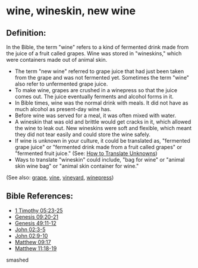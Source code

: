 # wine, wineskin, new wine #

## Definition: ##

In the Bible, the term "wine" refers to a kind of fermented drink made from the juice of a fruit called grapes. Wine was stored in "wineskins," which were containers made out of animal skin.

 * The term "new wine" referred to grape juice that had just been taken from the grape and was not fermented yet. Sometimes the term "wine" also refer to unfermented grape juice.
 * To make wine, grapes are crushed in a winepress so that the juice comes out. The juice eventually ferments and alcohol forms in it.
 * In Bible times, wine was the normal drink with meals. It did not have as much alcohol as present-day wine has.
 * Before wine was served for a meal, it was often mixed with water.
 * A wineskin that was old and brittle would get cracks in it, which allowed the wine to leak out. New wineskins were soft and flexible, which meant they did not tear easily and could store the wine safely.
 * If wine is unknown in your culture, it could be translated as, "fermented grape juice" or "fermented drink made from a fruit called grapes" or "fermented fruit juice." (See: [How to Translate Unknowns](https://git.door43.org/Door43/en-ta-translate-vol1/src/master/content/translate_unknown.md))
 * Ways to translate "wineskin" could include, "bag for wine" or "animal skin wine bag" or "animal skin container for wine."

(See also: [grape](../other/grape.md), [vine](../other/vine.md), [vineyard](../other/vineyard.md), [winepress](../other/winepress.md))

## Bible References: ##

* [1 Timothy 05:23-25](https://door43.org/en/bible/notes/1ti/05/23)
* [Genesis 09:20-21](https://door43.org/en/bible/notes/gen/09/20)
* [Genesis 49:11-12](https://door43.org/en/bible/notes/gen/49/11)
* [John 02:3-5](https://door43.org/en/bible/notes/jhn/02/03)
* [John 02:9-10](https://door43.org/en/bible/notes/jhn/02/09)
* [Matthew 09:17](https://door43.org/en/bible/notes/mat/09/17)
* [Matthew 11:18-19](https://door43.org/en/bible/notes/mat/11/18)

smashed 

